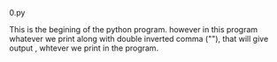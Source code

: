 0.py

This is the begining of the python program.
however in this program whatever we print along with double inverted comma (""), that will give output , whtever we print in the program.


